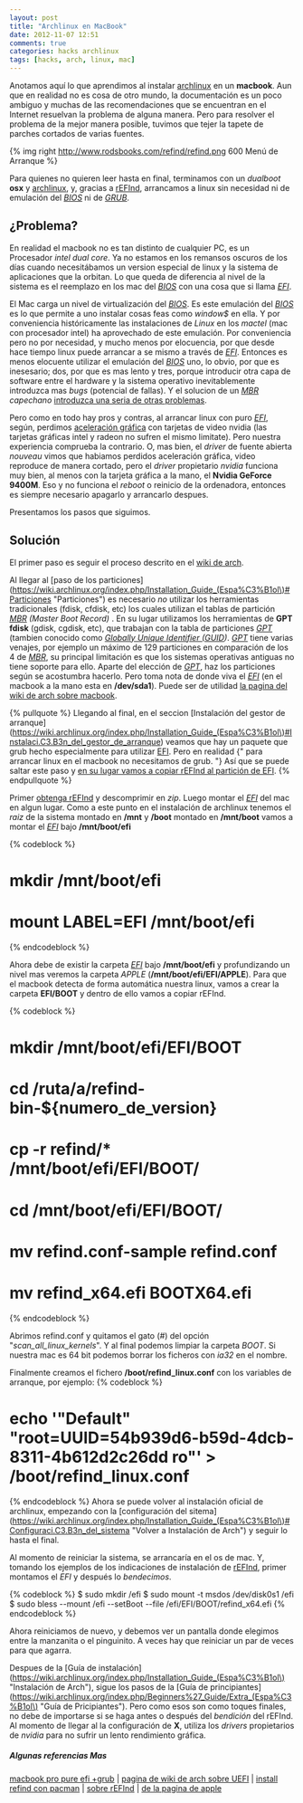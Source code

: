 ```yaml
---
layout: post
title: "Archlinux en MacBook"
date: 2012-11-07 12:51
comments: true
categories: hacks archlinux
tags: [hacks, arch, linux, mac]
---
```

Anotamos aquí lo que aprendimos al instalar [archlinux](https://www.archlinux.org "Archlinux") en un **macbook**. Aun que en realidad no es cosa de otro mundo, la documentación es un poco ambiguo y muchas de las recomendaciones que se encuentran en el Internet resuelvan la problema de alguna manera. Pero para resolver el problema de la mejor manera posible, tuvimos que tejer la tapete de parches cortados de varias fuentes.

{% img right http://www.rodsbooks.com/refind/refind.png 600 Menú de Arranque %}

Para quienes no quieren leer hasta en final, terminamos con un *dualboot* **osx** y [archlinux](https://www.archlinux.org "Archlinux"), y, gracias a [rEFInd](http://www.rodsbooks.com/refind/ "rEFInd"), arrancamos a linux sin necesidad ni de emulación del *[BIOS](http://es.wikipedia.org/wiki/BIOS "BIOS")* ni de *[GRUB](http://es.wikipedia.org/wiki/Grub)*.



<!-- more -->

## ¿Problema?

En realidad el macbook no es tan distinto de cualquier PC, es un Procesador *intel dual core*. Ya no estamos en los remansos oscuros de los días cuando necesitábamos un version especial de linux y la sistema de aplicaciones que la orbitan. Lo que queda de diferencia al nivel de la sistema es el reemplazo en los mac del *[BIOS](http://es.wikipedia.org/wiki/BIOS "BIOS")* con una cosa que si llama *[EFI](http://es.wikipedia.org/wiki/EFI)*.

El Mac carga un nivel de virtualización del *[BIOS](http://es.wikipedia.org/wiki/BIOS "BIOS")*. Es este emulación del *[BIOS](http://es.wikipedia.org/wiki/BIOS "BIOS")* es lo que permite a uno instalar cosas feas como *window$* en ella. Y por conveniencia históricamente las instalaciones de *Linux* en los *mactel* (mac con procesador intel) ha aprovechado de este emulación. Por conveniencia pero no por necesidad, y mucho menos por elocuencia, por que desde hace tiempo linux puede arrancar a se mismo a través de *[EFI](http://es.wikipedia.org/wiki/EFI)*. Entonces es menos elocuente utilizar el emulación del *[BIOS](http://es.wikipedia.org/wiki/BIOS "BIOS")* uno, lo obvio, por que es inesesario; dos, por que es mas lento y tres, porque introducir otra capa de software entre el hardware y la sistema operativo inevitablemente introduzca mas *bugs* (potencial de fallas). Y el solucion de un *[MBR](http://es.wikipedia.org/wiki/MBR) capechano* [introduzca una seria de otras problemas](http://www.rodsbooks.com/gdisk/hybrid.html "MBR Hibrido").

Pero como en todo hay pros y contras, al arrancar linux con puro *[EFI](http://es.wikipedia.org/wiki/EFI)*, según, perdimos [aceleración gráfica](https://help.ubuntu.com/community/MactelSupportTeam/EFI-Boot-Mactel "EFI Boot Ubuntu") con tarjetas de video nvidia (las tarjetas gráficas intel y radeon no sufren el mismo limitate). Pero nuestra experiencia comprueba la contrario. O, mas bien, el *driver* de fuente abierta *nouveau* vimos que habiamos perdidos aceleración gráfica, video reproduce de manera cortado, pero el *driver* propietario *nvidia* funciona muy bien, al menos con la tarjeta gráfica a la mano, el **Nvidia GeForce 9400M**. Eso y no funciona el *reboot* o reinicio de la ordenadora, entonces es siempre necesario apagarlo y arrancarlo despues.

Presentamos los pasos que siguimos.

## Solución

El primer paso es seguir el proceso descrito en el [wiki de arch](https://wiki.archlinux.org/index.php/Official_Arch_Linux_Install_Guide "Guía de Instalación de archlinux").

Al llegar al [paso de los particiones](https://wiki.archlinux.org/index.php/Installation_Guide_(Espa%C3%B1ol\)#Particiones "Particiones") es necesario *no* utilizar los herramientas tradicionales (fdisk, cfdisk, etc) los cuales utilizan el tablas de partición *[MBR](http://es.wikipedia.org/wiki/MBR) (Master Boot Record)* . En su lugar utilizamos los herramientas de **GPT fdisk** (gdisk, cgdisk, etc), que trabajan con la tabla de particiones *[GPT](http://es.wikipedia.org/wiki/Tabla_de_particiones_GUID)* (tambien conocido como *[Globally Unique Identifier (GUID](http://es.wikipedia.org/wiki/GUID))*. *[GPT](http://es.wikipedia.org/wiki/Tabla_de_particiones_GUID)* tiene varias venajes, por ejemplo un máximo de 129 particiones en comparación de los 4 de *[MBR](http://es.wikipedia.org/wiki/MBR)*, su principal limitación es que los sistemas operativas antiguas no tiene soporte para ello. Aparte del elección de *[GPT](http://es.wikipedia.org/wiki/Tabla_de_particiones_GUID)*, haz los particiones según se acostumbra hacerlo. Pero toma nota de donde viva el *[EFI](http://es.wikipedia.org/wiki/EFI)* (en el macbook a la mano esta en **/dev/sda1**). Puede ser de utilidad [la pagina del wiki de arch sobre macbook](https://wiki.archlinux.org/index.php/Macbook#EFI_2 "EFI y cgdisk").

{% pullquote %}
Llegando al final, en el seccion [Instalación del gestor de arranque](https://wiki.archlinux.org/index.php/Installation_Guide_(Espa%C3%B1ol\)#Instalaci.C3.B3n_del_gestor_de_arranque) veamos que hay un paquete que grub hecho especialmente para utilizar [EFI](http://es.wikipedia.org/wiki/EFI). Pero en realidad {" para arrancar linux en el macbook no necesitamos de grub. "} Así que se puede saltar este paso y [en su lugar vamos a copiar rEFInd al partición de EFI](https://bbs.archlinux.org/viewtopic.php?pid=1151686#p1151686 "Arrancar directamente con rEFInd").
{% endpullquote %}

Primer [obtenga rEFInd](http://www.rodsbooks.com/refind/getting.html "Descargar rEFInd") y descomprimir en *zip*. Luego montar el *[EFI](http://es.wikipedia.org/wiki/EFI)* del mac en algun lugar. Como a este punto en el instalación de archlinux tenemos el *raiz* de la sistema montado en **/mnt** y **/boot** montado en **/mnt/boot** vamos a montar el *[EFI](http://es.wikipedia.org/wiki/EFI)* bajo **/mnt/boot/efi**

{% codeblock %}
# mkdir /mnt/boot/efi
# mount LABEL=EFI /mnt/boot/efi
{% endcodeblock %}

Ahora debe de existir la carpeta *[EFI](http://es.wikipedia.org/wiki/EFI)* bajo **/mnt/boot/efi** y profundizando un nivel mas veremos la carpeta *APPLE* (**/mnt/boot/efi/EFI/APPLE**). Para que el macbook detecta de forma automática nuestra linux, vamos a crear la carpeta **EFI/BOOT** y dentro de ello vamos a copiar rEFInd.

{% codeblock %}
# mkdir /mnt/boot/efi/EFI/BOOT
# cd /ruta/a/refind-bin-${numero_de_version}
# cp -r refind/* /mnt/boot/efi/EFI/BOOT/
# cd /mnt/boot/efi/EFI/BOOT/
# mv refind.conf-sample refind.conf
# mv refind_x64.efi BOOTX64.efi
{% endcodeblock %}

Abrimos refind.conf y quitamos el gato (*#*) del opción "*scan_all_linux_kernels*". Y al final podemos limpiar la carpeta *BOOT*. Si nuestra mac es 64 bit podemos borrar los ficheros con *ia32* en el nombre.

Finalmente creamos el fichero **/boot/refind_linux.conf** con los variables de arranque, por ejemplo:
{% codeblock %}
# echo '"Default" "root=UUID=54b939d6-b59d-4dcb-8311-4b612d2c26dd ro"' > /boot/refind_linux.conf
{% endcodeblock %}
Ahora se puede volver al instalación oficial de archlinux, empezando con la [configuración del sitema](https://wiki.archlinux.org/index.php/Installation_Guide_(Espa%C3%B1ol\)#Configuraci.C3.B3n_del_sistema
"Volver a Instalación de Arch") y seguir lo hasta el final.

Al momento de reiniciar la sistema, se arrancaría en el os de mac. Y, tomando los ejemplos de los indicaciones de instalación de [rEFInd](http://www.rodsbooks.com/refind/ "rEFInd"), primer montamos el *EFI* y después lo *bendecimos*.

{% codeblock %}
$ sudo mkdir /efi
$ sudo mount -t msdos /dev/disk0s1 /efi
$ sudo bless --mount /efi --setBoot --file /efi/EFI/BOOT/refind_x64.efi
{% endcodeblock %}

Ahora reiniciamos de nuevo, y debemos ver un pantalla donde elegimos entre la manzanita o el pinguinito. A veces hay que reiniciar un par de veces para que agarra.

Despues de la [Guía de instalación](https://wiki.archlinux.org/index.php/Installation_Guide_(Espa%C3%B1ol\) "Instalación de Arch"), sigue los pasos de la [Guía de principiantes](https://wiki.archlinux.org/index.php/Beginners%27_Guide/Extra_(Espa%C3%B1ol\) "Guía de Pricipiantes"). Pero como esos son como toques finales, no debe de importarse si se haga antes o después del *bendición* del rEFInd. Al momento de llegar al la configuración de **X**, utiliza los *drivers* propietarios de *nvidia* para no sufrir un lento rendimiento gráfica.

##### Algunas referencias Mas
[macbook pro pure efi +grub](http://plopez.nfshost.com/2011_macbook_air_pure_efi_dual-boot) | [pagina de wiki de arch sobre UEFI](https://wiki.archlinux.org/index.php/Unified_Extensible_Firmware_Interface#Create_an_UEFI_System_Partition_in_Linux) | [install refind con pacman](https://wiki.archlinux.org/index.php/UEFI_Bootloaders#Using_rEFInd) | [sobre rEFInd](http://www.rodsbooks.com/efi-bootloaders/refind.html) | [de la pagina de apple](https://discussions.apple.com/thread/2746152?start=0&tstart=0)

